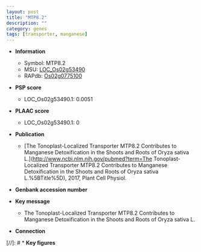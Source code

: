 ```yaml
---
layout: post
title: "MTP8.2"
description: ""
category: genes
tags: [transporter, manganese]
---
```


* **Information**  
    + Symbol: MTP8.2  
    + MSU: [LOC_Os02g53490](http://rice.plantbiology.msu.edu/cgi-bin/ORF_infopage.cgi?orf=LOC_Os02g53490)  
    + RAPdb: [Os02g0775100](http://rapdb.dna.affrc.go.jp/viewer/gbrowse_details/irgsp1?name=Os02g0775100)  

* **PSP score**  
    + LOC_Os02g53490.1: 0.0051 

* **PLAAC score**  
    + LOC_Os02g53490.1: 0 

* **Publication**  
    + [The Tonoplast-Localized Transporter MTP8.2 Contributes to Manganese Detoxification in the Shoots and Roots of Oryza sativa L.](http://www.ncbi.nlm.nih.gov/pubmed?term=The Tonoplast-Localized Transporter MTP8.2 Contributes to Manganese Detoxification in the Shoots and Roots of Oryza sativa L.%5BTitle%5D), 2017, Plant Cell Physiol.

* **Genbank accession number**  

* **Key message**  
    + The Tonoplast-Localized Transporter MTP8.2 Contributes to Manganese Detoxification in the Shoots and Roots of Oryza sativa L.

* **Connection**  

[//]: # * **Key figures**  


